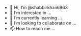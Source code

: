 - 👋 Hi, I’m @shabbirkhan6963
- 👀 I’m interested in ...
- 🌱 I’m currently learning ...
- 💞️ I’m looking to collaborate on ...
- 📫 How to reach me ...


<!---
shabbirkhan6963/shabbirkhan6963 is a ✨ special ✨ repository because its `README.md` (this file) appears on your GitHub profile.
You can click the Preview link to take a look at your changes.
--->

